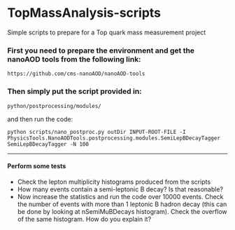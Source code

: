 # TopMassAnalysis-scripts
Simple scripts to prepare for a Top quark mass measurement project
### First you need to prepare the environment and get the nanoAOD tools from the following link:
    https://github.com/cms-nanoAOD/nanoAOD-tools
### Then simply put the script provided in:
    python/postprocessing/modules/
and then run the code:

    python scripts/nano_postproc.py outDir INPUT-ROOT-FILE -I PhysicsTools.NanoAODTools.postprocessing.modules.SemiLepBDecayTagger SemiLepBDecayTagger -N 100
-------------------------------------    
#### Perform some tests
* Check the lepton multiplicity histograms produced from the scripts
* How many events contain a semi-leptonic B decay? Is that reasonable?
* Now increase the statistics and run the code over 10000 events. Check the number of events with more than 1 leptonic B hadron decay (this can be done by looking at nSemiMuBDecays histogram). Check the overflow of the same histogram. How do you explain it?

